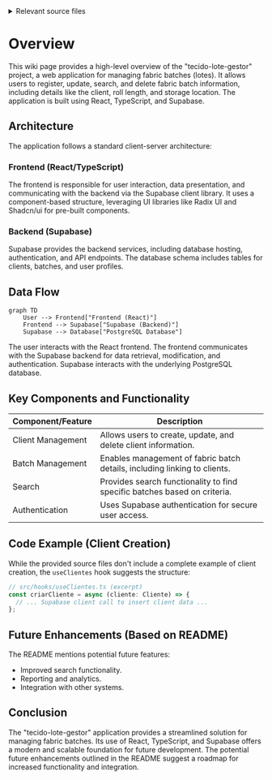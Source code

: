 <details>
<summary>Relevant source files</summary>

The following files were used as context to generate this wiki page:

- [README.md](https://github.com/GuilhermeDReis/tecido-lote-gestor/blob/main/README.md)
</details>

# Overview

This wiki page provides a high-level overview of the "tecido-lote-gestor" project, a web application for managing fabric batches (lotes).  It allows users to register, update, search, and delete fabric batch information, including details like the client, roll length, and storage location.  The application is built using React, TypeScript, and Supabase.

## Architecture

The application follows a standard client-server architecture:

### Frontend (React/TypeScript)

The frontend is responsible for user interaction, data presentation, and communicating with the backend via the Supabase client library.  It uses a component-based structure, leveraging UI libraries like Radix UI and Shadcn/ui for pre-built components.

### Backend (Supabase)

Supabase provides the backend services, including database hosting, authentication, and API endpoints.  The database schema includes tables for clients, batches, and user profiles.

## Data Flow

```mermaid
graph TD
    User --> Frontend["Frontend (React)"]
    Frontend --> Supabase["Supabase (Backend)"]
    Supabase --> Database["PostgreSQL Database"]
```

The user interacts with the React frontend.  The frontend communicates with the Supabase backend for data retrieval, modification, and authentication. Supabase interacts with the underlying PostgreSQL database.

## Key Components and Functionality

| Component/Feature | Description |
|---|---|
| Client Management | Allows users to create, update, and delete client information. |
| Batch Management | Enables management of fabric batch details, including linking to clients. |
| Search | Provides search functionality to find specific batches based on criteria. |
| Authentication | Uses Supabase authentication for secure user access. |

## Code Example (Client Creation)

While the provided source files don't include a complete example of client creation, the `useClientes` hook suggests the structure:

```typescript
// src/hooks/useClientes.ts (excerpt)
const criarCliente = async (cliente: Cliente) => {
  // ... Supabase client call to insert client data ...
};
```

## Future Enhancements (Based on README)

The README mentions potential future features:

-   Improved search functionality.
-   Reporting and analytics.
-   Integration with other systems.


## Conclusion

The "tecido-lote-gestor" application provides a streamlined solution for managing fabric batches.  Its use of React, TypeScript, and Supabase offers a modern and scalable foundation for future development.  The potential future enhancements outlined in the README suggest a roadmap for increased functionality and integration.
